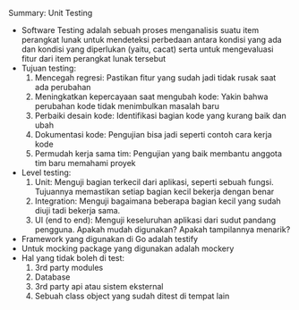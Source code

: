 Summary: Unit Testing

- Software Testing adalah sebuah proses menganalisis suatu item perangkat lunak untuk mendeteksi perbedaan antara kondisi yang ada dan kondisi yang diperlukan (yaitu, cacat) serta untuk mengevaluasi fitur dari item perangkat lunak tersebut
- Tujuan testing:
    1. Mencegah regresi: Pastikan fitur yang sudah jadi tidak rusak saat ada perubahan
    2. Meningkatkan kepercayaan saat mengubah kode: Yakin bahwa perubahan kode tidak menimbulkan masalah baru
    3. Perbaiki desain kode: Identifikasi bagian kode yang kurang baik dan ubah
    4. Dokumentasi kode: Pengujian bisa jadi seperti contoh cara kerja kode
    5. Permudah kerja sama tim: Pengujian yang baik membantu anggota tim baru memahami proyek
- Level testing:
    1. Unit: Menguji bagian terkecil dari aplikasi, seperti sebuah fungsi. Tujuannya memastikan setiap bagian kecil bekerja dengan benar
    2. Integration: Menguji bagaimana beberapa bagian kecil yang sudah diuji tadi bekerja sama.
    3. UI (end to end): Menguji keseluruhan aplikasi dari sudut pandang pengguna. Apakah mudah digunakan? Apakah tampilannya menarik?
- Framework yang digunakan di Go adalah testify
- Untuk mocking package yang digunakan adalah mockery
- Hal yang tidak boleh di test:
    1. 3rd party modules
    2. Database
    3. 3rd party api atau sistem eksternal
    4. Sebuah class object yang sudah ditest di tempat lain